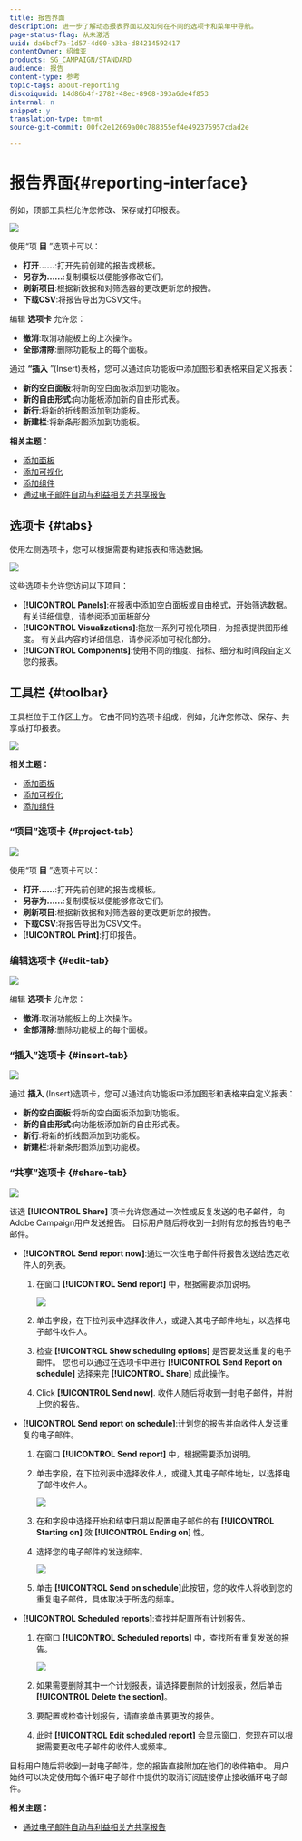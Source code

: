 ```yaml
---
title: 报告界面
description: 进一步了解动态报表界面以及如何在不同的选项卡和菜单中导航。
page-status-flag: 从未激活
uuid: da6bcf7a-1d57-4d00-a3ba-d84214592417
contentOwner: 绍维亚
products: SG_CAMPAIGN/STANDARD
audience: 报告
content-type: 参考
topic-tags: about-reporting
discoiquuid: 14d86b4f-2782-48ec-8968-393a6de4f853
internal: n
snippet: y
translation-type: tm+mt
source-git-commit: 00fc2e12669a00c788355ef4e492375957cdad2e

---
```



# 报告界面{#reporting-interface}

例如，顶部工具栏允许您修改、保存或打印报表。

![](assets/dynamic_report_toolbar.png)

使用“项 **目** ”选项卡可以：

* **打开……**:打开先前创建的报告或模板。
* **另存为……**:复制模板以便能够修改它们。
* **刷新项目**:根据新数据和对筛选器的更改更新您的报告。
* **下载CSV**:将报告导出为CSV文件。

编辑 **选项卡** 允许您：

* **撤消**:取消功能板上的上次操作。
* **全部清除**:删除功能板上的每个面板。

通过 **“插入** ”(Insert)表格，您可以通过向功能板中添加图形和表格来自定义报表：

* **新的空白面板**:将新的空白面板添加到功能板。
* **新的自由形式**:向功能板添加新的自由形式表。
* **新行**:将新的折线图添加到功能板。
* **新建栏**:将新条形图添加到功能板。

**相关主题：**

* [添加面板](../../reporting/using/adding-panels.md)
* [添加可视化](../../reporting/using/adding-visualizations.md)
* [添加组件](../../reporting/using/adding-components.md)
* [通过电子邮件自动与利益相关方共享报告](https://helpx.adobe.com/campaign/kb/simplify-campaign-management.html#Reportandshareinsightswithallstakeholders)

## 选项卡 {#tabs}

使用左侧选项卡，您可以根据需要构建报表和筛选数据。

![](assets/dynamic_report_interface.png)

这些选项卡允许您访问以下项目：

* **[!UICONTROL Panels]**:在报表中添加空白面板或自由格式，开始筛选数据。 有关详细信息，请参阅添加面板部分
* **[!UICONTROL Visualizations]**:拖放一系列可视化项目，为报表提供图形维度。 有关此内容的详细信息，请参阅添加可视化部分。
* **[!UICONTROL Components]**:使用不同的维度、指标、细分和时间段自定义您的报表。

## 工具栏 {#toolbar}

工具栏位于工作区上方。 它由不同的选项卡组成，例如，允许您修改、保存、共享或打印报表。

![](assets/dynamic_report_toolbar.png)

**相关主题：**

* [添加面板](../../reporting/using/adding-panels.md)
* [添加可视化](../../reporting/using/adding-visualizations.md)
* [添加组件](../../reporting/using/adding-components.md)

### “项目”选项卡 {#project-tab}

![](assets/tab_project.png)

使用“项 **目** ”选项卡可以：

* **打开……**:打开先前创建的报告或模板。
* **另存为……**:复制模板以便能够修改它们。
* **刷新项目**:根据新数据和对筛选器的更改更新您的报告。
* **下载CSV**:将报告导出为CSV文件。
* **[!UICONTROL Print]**:打印报告。

### 编辑选项卡 {#edit-tab}

![](assets/tab_edit.png)

编辑 **选项卡** 允许您：

* **撤消**:取消功能板上的上次操作。
* **全部清除**:删除功能板上的每个面板。

### “插入”选项卡 {#insert-tab}

![](assets/tab_insert.png)

通过 **插入** (Insert)选项卡，您可以通过向功能板中添加图形和表格来自定义报表：

* **新的空白面板**:将新的空白面板添加到功能板。
* **新的自由形式**:向功能板添加新的自由形式表。
* **新行**:将新的折线图添加到功能板。
* **新建栏**:将新条形图添加到功能板。

### “共享”选项卡 {#share-tab}

![](assets/tab_share_1.png)

该选 **[!UICONTROL Share]** 项卡允许您通过一次性或反复发送的电子邮件，向Adobe Campaign用户发送报告。 目标用户随后将收到一封附有您的报告的电子邮件。

* **[!UICONTROL Send report now]**:通过一次性电子邮件将报告发送给选定收件人的列表。

   1. 在窗口 **[!UICONTROL Send report]** 中，根据需要添加说明。

      ![](assets/tab_share_4.png)

   1. 单击字段，在下拉列表中选择收件人，或键入其电子邮件地址，以选择电子邮件收件人。
   1. 检查 **[!UICONTROL Show scheduling options]** 是否要发送重复的电子邮件。 您也可以通过在选项卡中进行 **[!UICONTROL Send Report on schedule]** 选择来完 **[!UICONTROL Share]** 成此操作。
   1. Click **[!UICONTROL Send now]**. 收件人随后将收到一封电子邮件，并附上您的报告。

* **[!UICONTROL Send report on schedule]**:计划您的报告并向收件人发送重复的电子邮件。

   1. 在窗口 **[!UICONTROL Send report]** 中，根据需要添加说明。
   1. 单击字段，在下拉列表中选择收件人，或键入其电子邮件地址，以选择电子邮件收件人。

      ![](assets/tab_share_5.png)

   1. 在和字段中选择开始和结束日期以配置电子邮件的有 **[!UICONTROL Starting on]** 效 **[!UICONTROL Ending on]** 性。
   1. 选择您的电子邮件的发送频率。

      ![](assets/tab_share_2.png)

   1. 单击 **[!UICONTROL Send on schedule]**&#x200B;此按钮，您的收件人将收到您的重复电子邮件，具体取决于所选的频率。

* **[!UICONTROL Scheduled reports]**:查找并配置所有计划报告。

   1. 在窗口 **[!UICONTROL Scheduled reports]** 中，查找所有重复发送的报告。

      ![](assets/tab_share_3.png)

   1. 如果需要删除其中一个计划报表，请选择要删除的计划报表，然后单击 **[!UICONTROL Delete the section]**。
   1. 要配置或检查计划报告，请直接单击要更改的报告。
   1. 此时 **[!UICONTROL Edit scheduled report]** 会显示窗口，您现在可以根据需要更改电子邮件的收件人或频率。

目标用户随后将收到一封电子邮件，您的报告直接附加在他们的收件箱中。 用户始终可以决定使用每个循环电子邮件中提供的取消订阅链接停止接收循环电子邮件。

**相关主题：**

* [通过电子邮件自动与利益相关方共享报告](https://helpx.adobe.com/campaign/kb/simplify-campaign-management.html#Reportandshareinsightswithallstakeholders)
